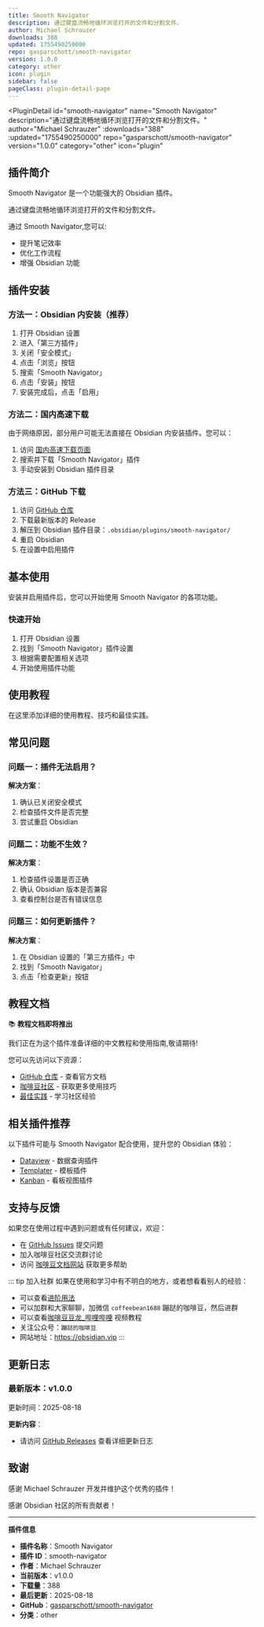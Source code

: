 ```yaml
---
title: Smooth Navigator
description: 通过键盘流畅地循环浏览打开的文件和分割文件。
author: Michael Schrauzer
downloads: 388
updated: 1755490250000
repo: gasparschott/smooth-navigator
version: 1.0.0
category: other
icon: plugin
sidebar: false
pageClass: plugin-detail-page
---
```


<PluginDetail
  id="smooth-navigator"
  name="Smooth Navigator"
  description="通过键盘流畅地循环浏览打开的文件和分割文件。"
  author="Michael Schrauzer"
  :downloads="388"
  :updated="1755490250000"
  repo="gasparschott/smooth-navigator"
  version="1.0.0"
  category="other"
  icon="plugin"
>

<!-- AUTO_GENERATED_START -->
## 插件简介

Smooth Navigator 是一个功能强大的 Obsidian 插件。

通过键盘流畅地循环浏览打开的文件和分割文件。

通过 Smooth Navigator,您可以:

- 提升笔记效率
- 优化工作流程
- 增强 Obsidian 功能

<!-- AUTO_GENERATED_END -->

<!-- AUTO_GENERATED_START -->
## 插件安装

### 方法一：Obsidian 内安装（推荐）

1. 打开 Obsidian 设置
2. 进入「第三方插件」
3. 关闭「安全模式」
4. 点击「浏览」按钮
5. 搜索「Smooth Navigator」
6. 点击「安装」按钮
7. 安装完成后，点击「启用」

### 方法二：国内高速下载

由于网络原因，部分用户可能无法直接在 Obsidian 内安装插件。您可以：

1. 访问 [国内高速下载页面](/zh/documentation/obsidian-plugins-download.html)
2. 搜索并下载「Smooth Navigator」插件
3. 手动安装到 Obsidian 插件目录

### 方法三：GitHub 下载

1. 访问 [GitHub 仓库](https://github.com/gasparschott/smooth-navigator)
2. 下载最新版本的 Release
3. 解压到 Obsidian 插件目录：`.obsidian/plugins/smooth-navigator/`
4. 重启 Obsidian
5. 在设置中启用插件

## 基本使用

安装并启用插件后，您可以开始使用 Smooth Navigator 的各项功能。

### 快速开始

1. 打开 Obsidian 设置
2. 找到「Smooth Navigator」插件设置
3. 根据需要配置相关选项
4. 开始使用插件功能

<!-- AUTO_GENERATED_END -->

<!-- CUSTOM_CONTENT_START:tutorial -->
## 使用教程

在这里添加详细的使用教程、技巧和最佳实践。

<!-- CUSTOM_CONTENT_END:tutorial -->

<!-- SHARED_CONTENT_START -->
## 常见问题

### 问题一：插件无法启用？

**解决方案**：
1. 确认已关闭安全模式
2. 检查插件文件是否完整
3. 尝试重启 Obsidian

### 问题二：功能不生效？

**解决方案**：
1. 检查插件设置是否正确
2. 确认 Obsidian 版本是否兼容
3. 查看控制台是否有错误信息

### 问题三：如何更新插件？

**解决方案**：
1. 在 Obsidian 设置的「第三方插件」中
2. 找到「Smooth Navigator」
3. 点击「检查更新」按钮

## 教程文档

📚 **教程文档即将推出**

我们正在为这个插件准备详细的中文教程和使用指南,敬请期待!

您可以先访问以下资源：
- [GitHub 仓库](https://github.com/gasparschott/smooth-navigator) - 查看官方文档
- [咖啡豆社区](/zh/bases/) - 获取更多使用技巧
- [最佳实践](/zh/best-practices/) - 学习社区经验

## 相关插件推荐

以下插件可能与 Smooth Navigator 配合使用，提升您的 Obsidian 体验：

- [Dataview](/zh/plugins/dataview.html) - 数据查询插件
- [Templater](/zh/plugins/templater-obsidian.html) - 模板插件
- [Kanban](/zh/plugins/obsidian-kanban.html) - 看板视图插件

## 支持与反馈

如果您在使用过程中遇到问题或有任何建议，欢迎：

- 在 [GitHub Issues](https://github.com/gasparschott/smooth-navigator/issues) 提交问题
- 加入咖啡豆社区交流群讨论
- 访问 [咖啡豆文档网站](https://obsidian.vip) 获取更多帮助

::: tip 加入社群
如果在使用和学习中有不明白的地方，或者想看看别人的经验：
- 可以查看[进阶用法](/zh/advanced)
- 可以加群和大家聊聊，加微信 `coffeebean1688` 蹦跶的咖啡豆，然后进群
- 可以查看[咖啡豆豆龙_哔哩哔哩](https://space.bilibili.com/618777356) 视频教程
- 关注公众号：`蹦跶的咖啡豆`
- 网站地址：https://obsidian.vip
:::
<!-- SHARED_CONTENT_END -->

<!-- AUTO_GENERATED_START -->
## 更新日志

### 最新版本：v1.0.0

更新时间：2025-08-18

**更新内容**：
- 请访问 [GitHub Releases](https://github.com/gasparschott/smooth-navigator/releases) 查看详细更新日志

## 致谢

感谢 Michael Schrauzer 开发并维护这个优秀的插件！

感谢 Obsidian 社区的所有贡献者！

---

**插件信息**
- **插件名称**：Smooth Navigator
- **插件 ID**：smooth-navigator
- **作者**：Michael Schrauzer
- **当前版本**：v1.0.0
- **下载量**：388
- **最后更新**：2025-08-18
- **GitHub**：[gasparschott/smooth-navigator](https://github.com/gasparschott/smooth-navigator)
- **分类**：other
<!-- AUTO_GENERATED_END -->

</PluginDetail>

